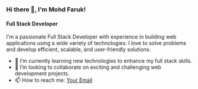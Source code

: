 ### Hi there 👋, I'm Mohd Faruk!

#### Full Stack Developer

I'm a passionate Full Stack Developer with experience in building web applications using a wide variety of technologies. I love to solve problems and develop efficient, scalable, and user-friendly solutions.

- 🌱 I’m currently learning new technologies to enhance my full stack skills.
- 👯 I’m looking to collaborate on exciting and challenging web development projects.
- 📫 How to reach me: [Your Email](mailto:mohdfaruk70170@gmail.com)
